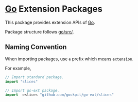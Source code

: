# [Go](https://github.com/golang/go) Extension Packages

This package provides extension APIs of [Go](https://github.com/golang/go).

Package structure follows [go/src/](https://github.com/golang/go/tree/master/src).

## Naming Convention

When importing packages, use `e` prefix which means `extension`.

For example,

```go
// Import standard package.
import "slices"

// Import go-ext package.
import  eslices "github.com/gockpit/go-ext/slices"
```
